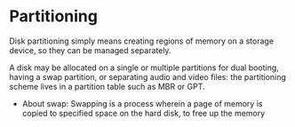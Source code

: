 # Partitioning

Disk partitioning simply means creating regions of memory on a storage device, so they can be managed separately.

A disk may be allocated on a single or multiple partitions for dual booting, having a swap partition, or separating audio and video files: the partitioning scheme lives in a partition table such as MBR or GPT.

- About swap: Swapping is a process wherein a page of memory is copied to specified space on the hard disk, to free up the memory